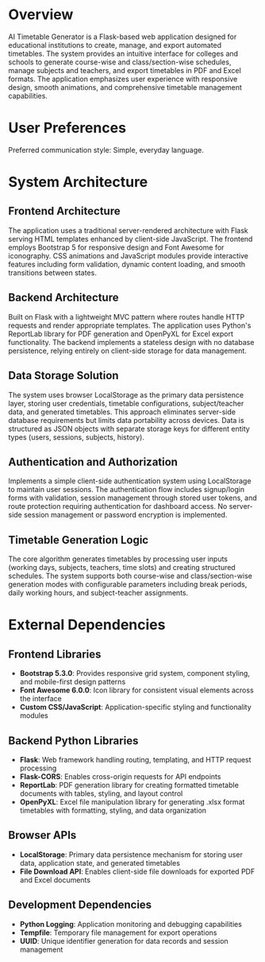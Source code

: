 # Overview

AI Timetable Generator is a Flask-based web application designed for educational institutions to create, manage, and export automated timetables. The system provides an intuitive interface for colleges and schools to generate course-wise and class/section-wise schedules, manage subjects and teachers, and export timetables in PDF and Excel formats. The application emphasizes user experience with responsive design, smooth animations, and comprehensive timetable management capabilities.

# User Preferences

Preferred communication style: Simple, everyday language.

# System Architecture

## Frontend Architecture
The application uses a traditional server-rendered architecture with Flask serving HTML templates enhanced by client-side JavaScript. The frontend employs Bootstrap 5 for responsive design and Font Awesome for iconography. CSS animations and JavaScript modules provide interactive features including form validation, dynamic content loading, and smooth transitions between states.

## Backend Architecture
Built on Flask with a lightweight MVC pattern where routes handle HTTP requests and render appropriate templates. The application uses Python's ReportLab library for PDF generation and OpenPyXL for Excel export functionality. The backend implements a stateless design with no database persistence, relying entirely on client-side storage for data management.

## Data Storage Solution
The system uses browser LocalStorage as the primary data persistence layer, storing user credentials, timetable configurations, subject/teacher data, and generated timetables. This approach eliminates server-side database requirements but limits data portability across devices. Data is structured as JSON objects with separate storage keys for different entity types (users, sessions, subjects, history).

## Authentication and Authorization
Implements a simple client-side authentication system using LocalStorage to maintain user sessions. The authentication flow includes signup/login forms with validation, session management through stored user tokens, and route protection requiring authentication for dashboard access. No server-side session management or password encryption is implemented.

## Timetable Generation Logic
The core algorithm generates timetables by processing user inputs (working days, subjects, teachers, time slots) and creating structured schedules. The system supports both course-wise and class/section-wise generation modes with configurable parameters including break periods, daily working hours, and subject-teacher assignments.

# External Dependencies

## Frontend Libraries
- **Bootstrap 5.3.0**: Provides responsive grid system, component styling, and mobile-first design patterns
- **Font Awesome 6.0.0**: Icon library for consistent visual elements across the interface
- **Custom CSS/JavaScript**: Application-specific styling and functionality modules

## Backend Python Libraries
- **Flask**: Web framework handling routing, templating, and HTTP request processing
- **Flask-CORS**: Enables cross-origin requests for API endpoints
- **ReportLab**: PDF generation library for creating formatted timetable documents with tables, styling, and layout control
- **OpenPyXL**: Excel file manipulation library for generating .xlsx format timetables with formatting, styling, and data organization

## Browser APIs
- **LocalStorage**: Primary data persistence mechanism for storing user data, application state, and generated timetables
- **File Download API**: Enables client-side file downloads for exported PDF and Excel documents

## Development Dependencies
- **Python Logging**: Application monitoring and debugging capabilities
- **Tempfile**: Temporary file management for export operations
- **UUID**: Unique identifier generation for data records and session management